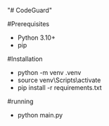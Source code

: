 "# CodeGuard" 

#Prerequisites
- Python 3.10+
- pip

#Installation 
- python -m venv .venv
- source venv\Scripts\activate
- pip install -r requirements.txt

#running
 - python main.py


